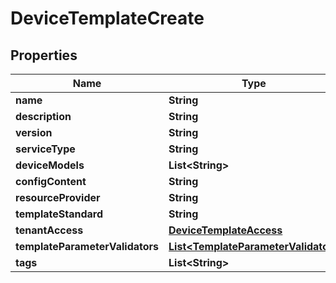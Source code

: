

# DeviceTemplateCreate


## Properties

Name | Type | Description | Notes
------------ | ------------- | ------------- | -------------
**name** | **String** |  | 
**description** | **String** |  |  [optional]
**version** | **String** |  |  [optional]
**serviceType** | **String** |  | 
**deviceModels** | **List&lt;String&gt;** |  |  [optional]
**configContent** | **String** |  | 
**resourceProvider** | **String** |  | 
**templateStandard** | **String** |  |  [optional]
**tenantAccess** | [**DeviceTemplateAccess**](DeviceTemplateAccess.md) |  |  [optional]
**templateParameterValidators** | [**List&lt;TemplateParameterValidator&gt;**](TemplateParameterValidator.md) |  |  [optional]
**tags** | **List&lt;String&gt;** |  |  [optional]



